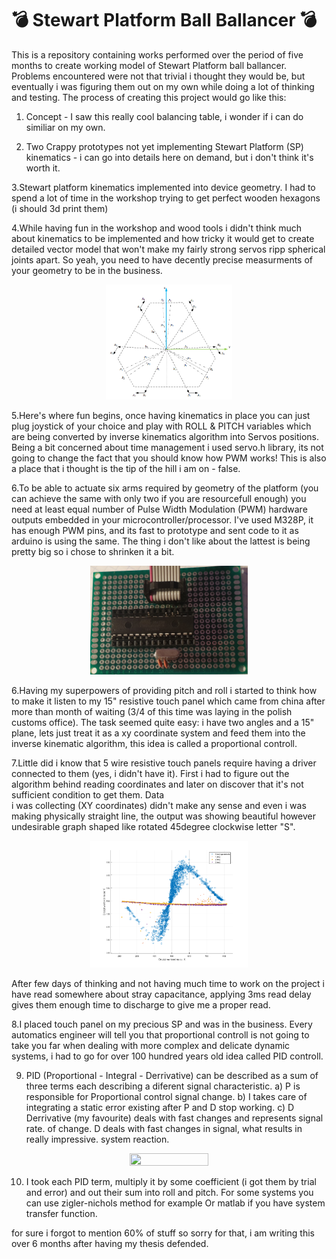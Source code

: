 💣 Stewart Platform Ball Ballancer 💣
   ===============================
   

This is a repository containing works performed over the period of five months to create working 
model of Stewart Platform ball ballancer. Problems encountered were not that trivial i thought 
they would be, but eventually i was figuring them out on my own while doing a lot of thinking and 
testing. The process of creating this project would go like this:

1. Concept - I saw this really cool balancing table, i wonder if i can do similiar on my 
own.

2. Two Crappy prototypes not yet implementing Stewart Platform (SP) kinematics - i can go 
into details here on demand, but i don't think it's worth it.

3.Stewart platform kinematics implemented into device geometry. I had to spend a lot of 
time in the workshop trying to get perfect wooden hexagons (i should 3d print them)
	
4.While having fun in the workshop and wood tools i didn't think much about kinematics
to be implemented and how tricky it would get to create detailed vector model that won't 
make my fairly strong servos ripp spherical joints apart. So yeah, you need to have 
decently precise measurments of your geometry to be in the business.


<p align="center">
<img src="https://github.com/Kompan15/Stewart-Platform-Ball-Ballancer/blob/master/Pictures/geometriaf.png" alt="alt text" width="40%" height="40%">
</p>
	
5.Here's where fun begins, once having kinematics in place you can just plug joystick
of your choice and play with ROLL & PITCH variables which are being converted by inverse 
kinematics algorithm into Servos positions. Being a bit concerned about time management
i used servo.h library, its not going to change the fact that you should know how PWM 
works! This is also a place that i thought is the tip of the hill i am on - false.
	
6.To be able to actuate six arms required by geometry of the platform (you can achieve 
the same with only two if you are resourcefull enough) you need at least equal number
of Pulse Width Modulation (PWM) hardware outputs embedded in your microcontroller/processor.
I've used M328P, it has enough PWM pins, and its fast to prototype and sent code to it
as arduino is using the same. The thing i don't like about the lattest is being pretty big
so i chose to shrinken it a bit.

<p align="center">
<img src="https://github.com/Kompan15/Stewart-Platform-Ball-Ballancer/blob/master/Pictures/PRT.jpg" alt="alt text" width="50%" height="50%">
</p>

6.Having my superpowers of providing pitch and roll i started to think how to make it 
listen to my 15" resistive touch panel which came from china after more than month of 
waiting (3/4 of this time was laying in the polish customs office). The task seemed quite 
easy: i have two angles and a 15" plane, lets just treat it as a xy coordinate system and 
feed them into the inverse kinematic algorithm, this idea is called a proportional 
controll.

7.Little did i know that 5 wire resistive touch panels require having a driver connected
to them (yes, i didn't have it). First i had to figure out the algorithm behind reading 
coordinates and later on discover that it's not sufficient condition to get them. Data  
i was collecting (XY coordinates) didn't make any sense and even i was making physically 
straight line, the output was showing beautiful however undesirable graph
shaped like rotated 45degree clockwise letter "S".
	

<p align="center">
<img src="https://github.com/Kompan15/Stewart-Platform-Ball-Ballancer/blob/master/Pictures/delay%2C%20no%20delay.png" alt="alt text" width="50%" height="50%">
</p>

	
After few days of thinking and not having much time to work on the project i have read
somewhere about stray capacitance, applying 3ms read delay gives
them enough time to discharge to give me a proper read.  

8.I placed touch panel on my precious SP and was in the business. Every automatics 
engineer will tell you that proportional controll is not going to take you far when 
dealing with more complex and delicate dynamic systems, i had to go for over 100 hundred 
years old idea called PID controll.

9. PID (Proportional - Integral - Derrivative) can be described as a sum of three terms
each describing a diferent signal characteristic.
	a) P is responsible for Proportional control signal change.
	b) I takes care of integrating a static error existing after P and D stop working.
	c) D Derrivative (my favourite) deals with fast changes and represents signal rate.
	of change. D deals with fast changes in signal, what results in really impressive.
	system reaction.
		
<p align="center">

<img src="https://i.imgur.com/8plFr77.gif" width="50%" height="50%">

</p>


10. I took each PID term, multiply it by some coefficient (i got them by trial and 
error) and out their sum into roll and pitch. For some systems you can use zigler-nichols 
method for example Or matlab if you have system transfer function.	
	
for sure i forgot to mention 60% of stuff so sorry for that, i am writing this over 6 
months after having my thesis defended.
